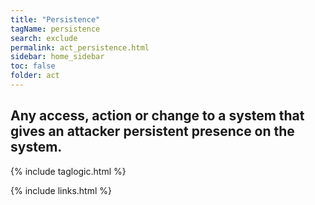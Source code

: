 ```yaml
---
title: "Persistence"
tagName: persistence
search: exclude
permalink: act_persistence.html
sidebar: home_sidebar
toc: false
folder: act
---
```


## Any access, action or change to a system that gives an attacker persistent presence on the system.

{% include taglogic.html %}

{% include links.html %}
